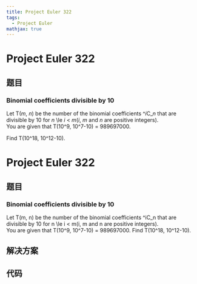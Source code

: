 ```yaml
---
title: Project Euler 322
tags:
  - Project Euler
mathjax: true
---
```

<escape><!-- more --></escape>
    
# Project Euler 322
## 题目
### Binomial coefficients divisible by 10


Let T(<var>m</var>, <var>n</var>) be the number of the binomial coefficients ^<var>i</var>C_<var>n</var> that are divisible by 10 for <var>n</var> \le <var>i</var> < <var>m</var>(<var>i</var>, <var>m</var> and <var>n</var> are positive integers).<br />
You are given that T(10^9, 10^7-10) = 989697000.


Find T(10^18, 10^12-10).



# Project Euler 322
## 题目
### Binomial coefficients divisible by 10

Let T(m, n) be the number of the binomial coefficients ^iC_n that are divisible by 10 for n \le i < m(i, m and n are positive integers).<br>You are given that T(10^9, 10^7-10) = 989697000.
Find T(10^18, 10^12-10).


## 解决方案


## 代码


